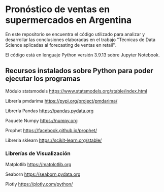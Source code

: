 # Pronóstico de ventas en supermercados en Argentina

En este repositorio se encuentra el código utilizado para analizar y desarrollar las conclusiones elaboradas en el trabajo "Técnicas de Data Science aplicadas al forecasting de ventas en retail". 

El código está en lenguaje Python versión 3.9.13 sobre Jupyter Notebook.

## Recursos instalados sobre Python para poder ejecutar los programas

Módulo statsmodels https://www.statsmodels.org/stable/index.html

Librería pmdarima  https://pypi.org/project/pmdarima/

Librería Pandas https://pandas.pydata.org

Paquete Numpy https://numpy.org

Prophet https://facebook.github.io/prophet/

Libreria sklearn https://scikit-learn.org/stable/

### Librerías de Visualización 

Matplotlib https://matplotlib.org

Seaborn https://seaborn.pydata.org

Plotly https://plotly.com/python/

